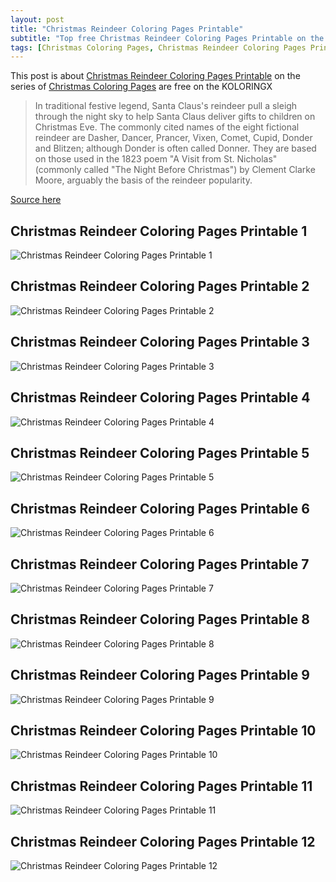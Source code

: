 ```yaml
---
layout: post
title: "Christmas Reindeer Coloring Pages Printable"
subtitle: "Top free Christmas Reindeer Coloring Pages Printable on the Christmas Coloring Pages at Koloringx.xyz "
tags: [Christmas Coloring Pages, Christmas Reindeer Coloring Pages Printable]
---
```

This post is about [Christmas Reindeer Coloring Pages Printable](http://koloringx.xyz/blog/Christmas-Reindeer-Coloring-Pages-Printable) on the series of [Christmas Coloring Pages](http://koloringx.xyz) are free on the KOLORINGX
> In traditional festive legend, Santa Claus's reindeer pull a sleigh through the night sky to help Santa Claus deliver gifts to children on Christmas Eve. The commonly cited names of the eight fictional reindeer are Dasher, Dancer, Prancer, Vixen, Comet, Cupid, Donder and Blitzen; although Donder is often called Donner. They are based on those used in the 1823 poem "A Visit from St. Nicholas" (commonly called "The Night Before Christmas") by Clement Clarke Moore, arguably the basis of the reindeer popularity.

[Source here](https://en.wikipedia.org/wiki/Santa_Claus%27s_reindeer)
## Christmas Reindeer Coloring Pages Printable 1
![Christmas Reindeer Coloring Pages Printable 1](http://koloringx.xyz/Christmas-Coloring-Pages/Christmas-Reindeer-Coloring-Pages-Printable%20(1).png "Christmas Reindeer Coloring Pages Printable")

<script async src="https://pagead2.googlesyndication.com/pagead/js/adsbygoogle.js"></script> <!-- Koloringx --> 
 <ins class="adsbygoogle"  
   style="display:block"   
  data-ad-client="ca-pub-6753140515841889"   
  data-ad-slot="2585677186"  
   data-ad-format="auto"  
   data-full-width-responsive="true"></ins> 
 <script>  
   (adsbygoogle = window.adsbygoogle || []).push({}); 
 </script>

## Christmas Reindeer Coloring Pages Printable 2
![Christmas Reindeer Coloring Pages Printable 2](http://koloringx.xyz/Christmas-Coloring-Pages/Christmas-Reindeer-Coloring-Pages-Printable%20(2).png "Christmas Reindeer Coloring Pages Printable")
## Christmas Reindeer Coloring Pages Printable 3
![Christmas Reindeer Coloring Pages Printable 3](http://koloringx.xyz/Christmas-Coloring-Pages/Christmas-Reindeer-Coloring-Pages-Printable%20(3).png "Christmas Reindeer Coloring Pages Printable")
## Christmas Reindeer Coloring Pages Printable 4
![Christmas Reindeer Coloring Pages Printable 4](http://koloringx.xyz/Christmas-Coloring-Pages/Christmas-Reindeer-Coloring-Pages-Printable%20(4).png "Christmas Reindeer Coloring Pages Printable")
## Christmas Reindeer Coloring Pages Printable 5
![Christmas Reindeer Coloring Pages Printable 5](http://koloringx.xyz/Christmas-Coloring-Pages/Christmas-Reindeer-Coloring-Pages-Printable%20(5).png "Christmas Reindeer Coloring Pages Printable")
## Christmas Reindeer Coloring Pages Printable 6
![Christmas Reindeer Coloring Pages Printable 6](http://koloringx.xyz/Christmas-Coloring-Pages/Christmas-Reindeer-Coloring-Pages-Printable%20(6).png "Christmas Reindeer Coloring Pages Printable")
## Christmas Reindeer Coloring Pages Printable 7
![Christmas Reindeer Coloring Pages Printable 7](http://koloringx.xyz/Christmas-Coloring-Pages/Christmas-Reindeer-Coloring-Pages-Printable%20(7).png "Christmas Reindeer Coloring Pages Printable")
## Christmas Reindeer Coloring Pages Printable 8
![Christmas Reindeer Coloring Pages Printable 8](http://koloringx.xyz/Christmas-Coloring-Pages/Christmas-Reindeer-Coloring-Pages-Printable%20(8).png "Christmas Reindeer Coloring Pages Printable")
## Christmas Reindeer Coloring Pages Printable 9
![Christmas Reindeer Coloring Pages Printable 9](http://koloringx.xyz/Christmas-Coloring-Pages/Christmas-Reindeer-Coloring-Pages-Printable%20(9).png "Christmas Reindeer Coloring Pages Printable")
## Christmas Reindeer Coloring Pages Printable 10
![Christmas Reindeer Coloring Pages Printable 10](http://koloringx.xyz/Christmas-Coloring-Pages/Christmas-Reindeer-Coloring-Pages-Printable%20(10).png "Christmas Reindeer Coloring Pages Printable")
## Christmas Reindeer Coloring Pages Printable 11
![Christmas Reindeer Coloring Pages Printable 11](http://koloringx.xyz/Christmas-Coloring-Pages/Christmas-Reindeer-Coloring-Pages-Printable%20(11).png "Christmas Reindeer Coloring Pages Printable")
## Christmas Reindeer Coloring Pages Printable 12
![Christmas Reindeer Coloring Pages Printable 12](http://koloringx.xyz/Christmas-Coloring-Pages/Christmas-Reindeer-Coloring-Pages-Printable%20(12).png "Christmas Reindeer Coloring Pages Printable")

<script async src="https://pagead2.googlesyndication.com/pagead/js/adsbygoogle.js"></script> <!-- Koloringx --> 
 <ins class="adsbygoogle"  
   style="display:block"   
  data-ad-client="ca-pub-6753140515841889"   
  data-ad-slot="2585677186"  
   data-ad-format="auto"  
   data-full-width-responsive="true"></ins> 
 <script>  
   (adsbygoogle = window.adsbygoogle || []).push({}); 
 </script>

